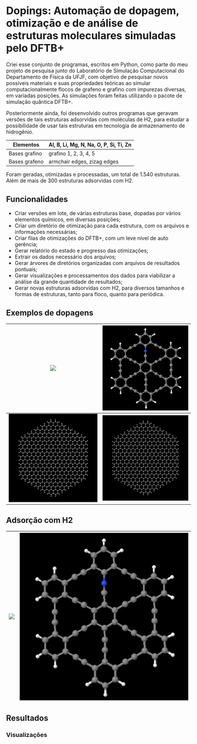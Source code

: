 # Dopings: Automação de dopagem, otimização e de análise de estruturas moleculares simuladas pelo DFTB+

Criei esse conjunto de programas, escritos em Python, como parte do meu projeto de pesquisa junto do Laboratório de Simulação Computacional do Departamento de Física da UFJF, com objetivo de pesquisar novos possíveis materiais e suas propriedades teóricas ao simular computacionalmente flocos de grafeno e grafino com impurezas diversas, em variadas posições. As simulações foram feitas utilizando o pacote de simulação quântica DFTB+.

Posteriormente ainda, foi desenvolvido outros programas que geravam versões de tais estruturas adsorvidas com moléculas de H2, para estudar a possibilidade de usar tais estruturas em tecnologia de armazenamento de hidrogênio.

| Elementos | Al,  B, Li, Mg,  N,  Na,  O,  P, Si,  Ti,  Zn |
|-|-|
| Bases grafino | grafino 1, 2, 3, 4, 5 |
|Bases grafeno  | armchair edges, zizag edges |

Foram geradas, otimizadas e processadas, um total de 1.540 estruturas. Além de mais de 300 estruturas adsorvidas com H2.

## Funcionalidades

* Criar versões em lote, de várias estruturas base, dopadas por vários elementos químicos, em diversas posições;
* Criar um diretório de otimização para cada estrutura, com os arquivos e informações necessárias;
* Criar filas de otimizações do DFTB+, com um leve nível de auto gerência;
* Gerar relatório do estado e progresso das otimizações;
* Extrair os dados necessário dos arquivos;
* Gerar árvores de diretórios organizadas com arquivos de resultados pontuais;
* Gerar visualizações e processamentos dos dados para viabilizar a análise da grande quantidade de resultados;
* Gerar novas estruturas adsorvidas com H2, para diversos tamanhos e formas de estruturas, tanto para floco, quanto para periódica.

<!---
## Estruturas base trabalhadas

### Grafino

| ![](assets/g1.png) | ![](assets/g2.png) | ![](assets/g3.png) |
| - | - |-|

| ![](assets/g4.png) | ![](assets/g5.png) | 
|-|-|

### Grafeno

| ![](assets/ac.png) | ![](assets/zz.png) | 
|-|-|
-->

## Exemplos de dopagens

| ![](assets/graphine-g1.png) | ![](assets/N-g1-B2.png) | 
| - | - |
| ![](assets/ac.png) | ![](assets/P-ac-A1.png) |

## Adsorção com H2

| ![](assets/graphine-g1.png) | ![](assets/N-g1-B2.png) | 
| - | - |


## Resultados

### Visualizações

